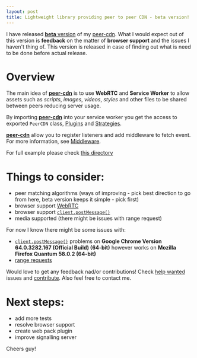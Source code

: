 ```yaml
---
layout: post
title: Lightweight library providing peer to peer CDN - beta version!
---
```


I have released [**beta** version](https://github.com/vardius/peer-cdn/releases/tag/1.0.0-beta) of my [peer-cdn](https://github.com/vardius/peer-cdn). What I would expect out of this version is **feedback** on the matter of **browser support** and the issues I haven't thing of. This version is released in case of finding out what is need to be done before actual release.

# Overview
The main idea of **[peer-cdn](https://github.com/vardius/peer-cdn)** is to use **WebRTC** and **Service Worker** to allow assets such as *scripts*, *images*, *videos*, *styles* and other files to be shared between peers reducing server usage.

By importing **[peer-cdn](https://github.com/vardius/peer-cdn)** into your service worker you get the access to exported `PeerCDN` class, [Plugins](https://github.com/vardius/peer-cdn/wiki/Plugins) and [Strategies](https://github.com/vardius/peer-cdn/wiki/Strategies).

**[peer-cdn](https://github.com/vardius/peer-cdn)** allow you to register listeners and add middleware to fetch event. For more information, see [Middleware](https://github.com/vardius/peer-cdn/wiki/Middleware).

For full example please check [this directory](https://github.com/vardius/peer-cdn/blob/master/example)

# Things to consider:
- peer matching algorithms (ways of improving - pick best direction to go from here, beta version keeps it simple - pick first)
- browser support [WebRTC](https://webrtc.org)
- browser support [`client.postMessage()`](https://developer.mozilla.org/en-US/docs/Web/API/Client/postMessage#Browser_compatibility)
- media supported (there might be issues with range request)

For now I know there might be some issues with:
- [`client.postMessage()`](https://developer.mozilla.org/en-US/docs/Web/API/Client/postMessage#Browser_compatibility) problems on **Google Chrome Version 64.0.3282.167 (Official Build) (64-bit)** however works on **Mozilla Firefox Quantum 58.0.2 (64-bit)**
- [range requests](https://github.com/vardius/peer-cdn/issues/7)

Would love to get any feedback nad/or contributions! Check [help wanted](https://github.com/vardius/peer-cdn/issues?q=is%3Aissue+is%3Aopen+label%3A%22help+wanted%22) issues and [contribute](https://github.com/vardius/peer-cdn/blob/master/CONTRIBUTING.md#development). Also feel free to contact me.

# Next steps:
-  add more tests
-  resolve browser support
-  create web pack plugin
-  improve signalling server

Cheers guy!